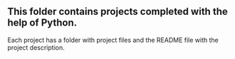## This folder contains projects completed with the help of Python.
Each project has a folder with project files and the README file with the project description.
